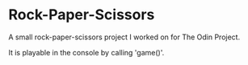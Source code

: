 # Rock-Paper-Scissors
A small rock-paper-scissors project I worked on for The Odin Project.

It is playable in the console by calling 'game()'.